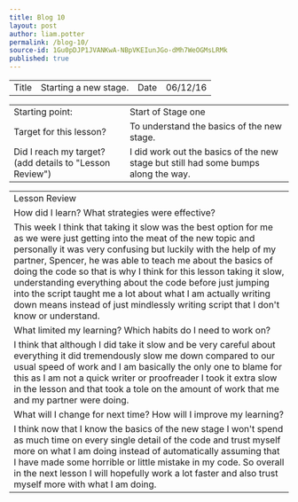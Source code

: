 ```yaml
---
title: Blog 10
layout: post
author: liam.potter
permalink: /blog-10/
source-id: 1Gu0pDJP1JVANKwA-NBpVKEIunJGo-dMh7WeOGMsLRMk
published: true
---
```

<table>
  <tr>
    <td>Title</td>
    <td>Starting a new stage.</td>
    <td>Date</td>
    <td>06/12/16</td>
  </tr>
</table>


<table>
  <tr>
    <td>Starting point:</td>
    <td>Start of Stage one</td>
  </tr>
  <tr>
    <td>Target for this lesson?</td>
    <td>To understand the basics of the new stage.</td>
  </tr>
  <tr>
    <td>Did I reach my target? 
(add details to "Lesson Review")</td>
    <td>I did work out the basics of the new stage but still had some bumps along the way.</td>
  </tr>
</table>


<table>
  <tr>
    <td>Lesson Review</td>
  </tr>
  <tr>
    <td>How did I learn? What strategies were effective?</td>
  </tr>
  <tr>
    <td>This week I think that taking it slow was the best option for me as we were just getting into the meat of the new topic and personally it was very confusing but luckily with the help of my partner, Spencer, he was able to teach me about the basics of doing the code so that is why I think for this lesson taking it slow, understanding everything about the code before just jumping into the script taught me a lot about what I am actually writing down means instead of just mindlessly writing script that I don't know or understand.</td>
  </tr>
  <tr>
    <td>What limited my learning? Which habits do I need to work on? </td>
  </tr>
  <tr>
    <td>I think that although I did take it slow and be very careful about everything it did tremendously slow me down compared to our usual speed of work and I am basically the only one to blame for this as I am not a quick writer or proofreader I took it extra slow in the lesson and that took a tole on the amount of work that me and my partner were doing.</td>
  </tr>
  <tr>
    <td>What will I change for next time? How will I improve my learning?</td>
  </tr>
  <tr>
    <td>I think now that I know the basics of the new stage I won't spend as much time on every single detail of the code and trust myself more on what I am doing instead of automatically assuming that I have made some horrible or little mistake in my code. So overall in the next lesson I will hopefully work a lot faster and also trust myself more with what I am doing.</td>
  </tr>
</table>


